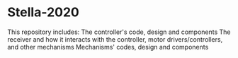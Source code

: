# Stella-2020
This repository includes: The controller's code, design and components The receiver and how it interacts with the controller, motor drivers/controllers, and other mechanisms Mechanisms' codes, design and components
